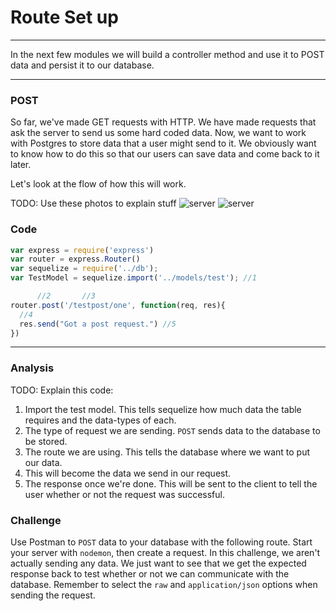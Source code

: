 # Route Set up
---

In the next few modules we will build a controller method and use it to POST data and persist it to our database.
<hr>


### POST
So far, we've made GET requests with HTTP. We have made requests that ask the server to send us some hard coded data. Now, we want to work with Postgres to store data that a user might send to it. We obviously want to know how to do this so that our users can save data and come back to it later. 

Let's look at the flow of how this will work. 

TODO: Use these photos to explain stuff
![server](assets/01-testdata.PNG)
![server](assets/01-testdatapg.PNG)

### Code

```js
var express = require('express')
var router = express.Router()
var sequelize = require('../db');
var TestModel = sequelize.import('../models/test'); //1

      //2       //3           
router.post('/testpost/one', function(req, res){
  //4
  res.send("Got a post request.") //5
})
```

<hr >

### Analysis
TODO: Explain this code:

1. Import the test model. This tells sequelize how much data the table requires and the data-types of each.
2. The type of request we are sending. `POST` sends data to the database to be stored.
3. The route we are using. This tells the database where we want to put our data.
4. This will become the data we send in our request.
5. The response once we're done. This will be sent to the client to tell the user whether or not the request was successful.

### Challenge
Use Postman to `POST` data to your database with the following route. Start your server with `nodemon`, then create a request. In this challenge, we aren't actually sending any data. We just want to see that we get the expected response back to test whether or not we can communicate with the database. Remember to select the `raw` and `application/json` options when sending the request.

